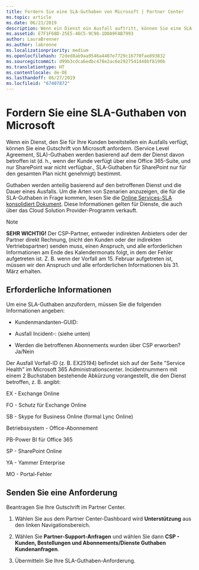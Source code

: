 ```yaml
---
title: Fordern Sie eine SLA-Guthaben von Microsoft | Partner Center
ms.topic: article
ms.date: 06/21/2019
description: Wenn ein Dienst ein Ausfall auftritt, können Sie eine SLA-Guthaben für Ihre Kunden anfordern.
ms.assetid: E7F1F68D-25E5-46C5-9C98-1D0A9FAB7993
author: LauraBrenner
ms.author: labrenne
ms.localizationpriority: medium
ms.openlocfilehash: 72ded8ab9aa9546a4407e7729c16770fae893832
ms.sourcegitcommit: d99b3cdca6edbc478e2ac6e2927541448bf8190b
ms.translationtype: HT
ms.contentlocale: de-DE
ms.lasthandoff: 06/27/2019
ms.locfileid: "67407872"
---
```

# <a name="request-an-sla-credit-from-microsoft"></a>Fordern Sie eine SLA-Guthaben von Microsoft 

Wenn ein Dienst, den Sie für Ihre Kunden bereitstellen ein Ausfalls verfügt, können Sie eine Gutschrift von Microsoft anfordern. (Service Level Agreement, SLA)-Guthaben werden basierend auf dem der Dienst davon betroffen ist (d. h., wenn der Kunde verfügt über eine Office 365-Suite, und nur SharePoint war nicht verfügbar., SLA-Guthaben für SharePoint nur für den gesamten Plan nicht genehmigt) bestimmt.

Guthaben werden anteilig basierend auf den betroffenen Dienst und die Dauer eines Ausfalls. Um die Arten von Szenarien anzuzeigen, die für die SLA-Guthaben in Frage kommen, lesen Sie die [Online Services-SLA konsolidiert Dokument](http://www.microsoftvolumelicensing.com/DocumentSearch.aspx?Mode=3&DocumentTypeId=37). Diese Informationen gelten für Dienste, die auch über das Cloud Solution Provider-Programm verkauft.

>[!Note]
>**SEHR WICHTIG!** Der CSP-Partner, entweder indirekten Anbieters oder der Partner direkt Rechnung, (nicht den Kunden oder der indirekten Vertriebspartner) senden muss, einen Anspruch, und alle erforderlichen Informationen am Ende des Kalendermonats folgt, in dem der Fehler aufgetreten ist. Z. B. wenn der Vorfall am 15. Februar aufgetreten ist, müssen wir den Anspruch und alle erforderlichen Informationen bis 31. März erhalten. 

## <a name="required-information"></a>Erforderliche Informationen


Um eine SLA-Guthaben anzufordern, müssen Sie die folgenden Informationen angeben: 

- Kundenmandanten-GUID: 

- Ausfall Incident-: (siehe unten)

- Werden die betroffenen Abonnements wurden über CSP erworben? Ja/Nein

Der Ausfall Vorfall-ID (z. B. EX25194) befindet sich auf der Seite "Service Health" im Microsoft 365 Administrationscenter. Incidentnummern mit einem 2 Buchstaben bestehende Abkürzung vorangestellt, die den Dienst betroffen, z. B. angibt:

EX - Exchange Online

FO - Schutz für Exchange Online

SB - Skype for Business Online (formal Lync Online)

Betriebssystem - Office-Abonnement

PB-Power BI für Office 365

SP - SharePoint Online

YA - Yammer Enterprise

MO - Portal-Fehler

## <a name="submit-a-request"></a>Senden Sie eine Anforderung

Beantragen Sie Ihre Gutschrift im Partner Center.

1. Wählen Sie aus dem Partner Center-Dashboard wird **Unterstützung** aus den linken Navigationsbereich.

2. Wählen Sie **Partner-Support-Anfragen** und wählen Sie dann **CSP - Kunden, Bestellungen und Abonnements/Dienste Guthaben Kundenanfragen**.

3. Übermitteln Sie Ihre SLA-Guthaben-Anforderung.





